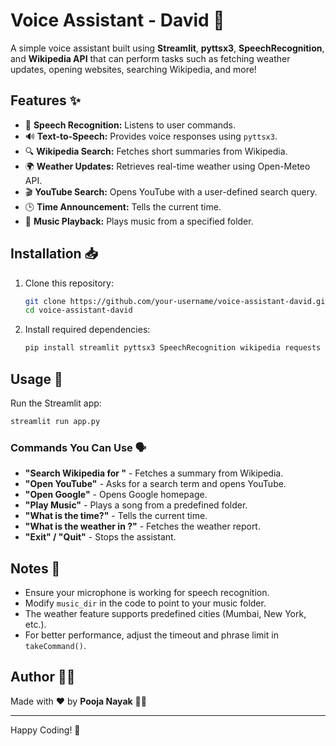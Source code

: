 # Voice Assistant - David 🤖

A simple voice assistant built using **Streamlit**, **pyttsx3**, **SpeechRecognition**, and **Wikipedia API** that can perform tasks such as fetching weather updates, opening websites, searching Wikipedia, and more!

## Features ✨
- 🎤 **Speech Recognition:** Listens to user commands.
- 🔊 **Text-to-Speech:** Provides voice responses using `pyttsx3`.
- 🔍 **Wikipedia Search:** Fetches short summaries from Wikipedia.
- 🌍 **Weather Updates:** Retrieves real-time weather using Open-Meteo API.
- 🎬 **YouTube Search:** Opens YouTube with a user-defined search query.
- 🕒 **Time Announcement:** Tells the current time.
- 🎵 **Music Playback:** Plays music from a specified folder.

## Installation 📥

1. Clone this repository:
   ```bash
   git clone https://github.com/your-username/voice-assistant-david.git
   cd voice-assistant-david
   ```

2. Install required dependencies:
   ```bash
   pip install streamlit pyttsx3 SpeechRecognition wikipedia requests
   ```

## Usage 🚀

Run the Streamlit app:
```bash
streamlit run app.py
```

### Commands You Can Use 🗣️
- **"Search Wikipedia for <topic>"** - Fetches a summary from Wikipedia.
- **"Open YouTube"** - Asks for a search term and opens YouTube.
- **"Open Google"** - Opens Google homepage.
- **"Play Music"** - Plays a song from a predefined folder.
- **"What is the time?"** - Tells the current time.
- **"What is the weather in <city>?"** - Fetches the weather report.
- **"Exit" / "Quit"** - Stops the assistant.

## Notes 📝
- Ensure your microphone is working for speech recognition.
- Modify `music_dir` in the code to point to your music folder.
- The weather feature supports predefined cities (Mumbai, New York, etc.).
- For better performance, adjust the timeout and phrase limit in `takeCommand()`.

## Author 🧑‍💻
Made with ❤️ by **Pooja Nayak** 🙋‍♀️

---
Happy Coding! 🚀

